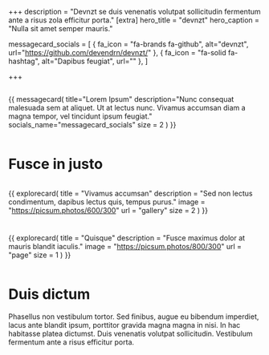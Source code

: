 +++
description = "Devnzt se duis venenatis volutpat sollicitudin fermentum ante a risus zola efficitur porta."
[extra]
hero_title = "devnzt"
hero_caption = "Nulla sit amet semper mauris."

messagecard_socials = [
    { fa_icon = "fa-brands fa-github", alt="devnzt", url="https://github.com/devendrn/devnzt/" },
    { fa_icon = "fa-solid fa-hashtag", alt="Dapibus feugiat", url="" },
]

+++

<div style="display: flex; gap: 10px;">

{{ messagecard(
    title="Lorem Ipsum"
    description="Nunc consequat malesuada sem at aliquet. Ut at lectus nunc. Vivamus accumsan diam a magna tempor, vel tincidunt ipsum feugiat."
    socials_name="messagecard_socials"
    size = 2
) }}

<div class="card card--animated-cog" style="flex:1;"> 
  <i class="fa-solid fa-cog"></i>
</div>

</div>

# Fusce in justo

<div style="width: 100%; display: flex; flex-wrap: wrap; gap: 10px;">

{{ explorecard(
    title = "Vivamus accumsan"
    description = "Sed non lectus condimentum, dapibus lectus quis, tempus purus."
    image = "https://picsum.photos/600/300"
    url = "gallery"
    size = 2
) }}

{{ explorecard(
    title = "Quisque"
    description = "Fusce maximus dolor at mauris blandit iaculis."
    image = "https://picsum.photos/800/300"
    url = "page"
    size = 1
) }}

</div>

# Duis dictum

Phasellus non vestibulum tortor. Sed finibus, augue eu bibendum imperdiet, lacus ante blandit ipsum, porttitor gravida magna magna in nisi. In hac habitasse platea dictumst. Duis venenatis volutpat sollicitudin. Vestibulum fermentum ante a risus efficitur porta. 

<style>

.card--animated-cog > i {
  animation: m 20s infinite linear;
}

@keyframes m {
  100% { transform: rotate(-360deg); }
}

@media screen and (max-width: 560px) {
  .card--animated-cog {
    display: none;
  }
}

</style>

